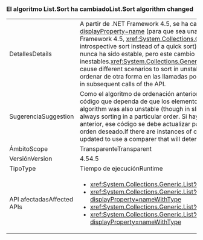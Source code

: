 ### <a name="listsort-algorithm-changed"></a><span data-ttu-id="e1694-101">El algoritmo List.Sort ha cambiado</span><span class="sxs-lookup"><span data-stu-id="e1694-101">List.Sort algorithm changed</span></span>

|   |   |
|---|---|
|<span data-ttu-id="e1694-102">Detalles</span><span class="sxs-lookup"><span data-stu-id="e1694-102">Details</span></span>|<span data-ttu-id="e1694-103">A partir de .NET Framework 4.5, se ha cambiado el algoritmo de ordenación de <xref:System.Collections.Generic.List%601?displayProperty=name> (para que sea una ordenación introspectiva en lugar de una ordenación rápida).</span><span class="sxs-lookup"><span data-stu-id="e1694-103">Beginning in .NET Framework 4.5, <xref:System.Collections.Generic.List%601?displayProperty=name>'s sort algorithm has changed (to be an introspective sort instead of a quick sort).</span></span> <span data-ttu-id="e1694-104">La ordenación de <xref:System.Collections.Generic.List%601?displayProperty=name> nunca ha sido estable, pero este cambio puede provocar que otros escenarios se ordenen de maneras inestables.</span><span class="sxs-lookup"><span data-stu-id="e1694-104"><xref:System.Collections.Generic.List%601?displayProperty=name>'s sort has never been stable, but this change may cause different scenarios to sort in unstable ways.</span></span> <span data-ttu-id="e1694-105">Esto simplemente significa que los elementos equivalentes se pueden ordenar de otra forma en las llamadas posteriores de la API.</span><span class="sxs-lookup"><span data-stu-id="e1694-105">That simply means that equivalent items may sort in different orders in subsequent calls of the API.</span></span>|
|<span data-ttu-id="e1694-106">Sugerencia</span><span class="sxs-lookup"><span data-stu-id="e1694-106">Suggestion</span></span>|<span data-ttu-id="e1694-107">Como el algoritmo de ordenación anterior también era inestable (aunque de forma ligeramente distinta), no debería haber código que dependa de que los elementos equivalentes se ordenen siempre en un orden concreto.</span><span class="sxs-lookup"><span data-stu-id="e1694-107">Because the old sort algorithm was also unstable (though in slightly different ways), there should be no code that depends on equivalent items always sorting in a particular order.</span></span> <span data-ttu-id="e1694-108">Si hay instancias de código que dependan de eso y de tener suerte con el comportamiento anterior, ese código se debe actualizar para que use un comparador que ordene de forma determinista los elementos en el orden deseado.</span><span class="sxs-lookup"><span data-stu-id="e1694-108">If there are instances of code depending upon that and being lucky with the old behavior, that code should be updated to use a comparer that will deterministically sort the items in the desired order.</span></span>|
|<span data-ttu-id="e1694-109">Ámbito</span><span class="sxs-lookup"><span data-stu-id="e1694-109">Scope</span></span>|<span data-ttu-id="e1694-110">Transparente</span><span class="sxs-lookup"><span data-stu-id="e1694-110">Transparent</span></span>|
|<span data-ttu-id="e1694-111">Versión</span><span class="sxs-lookup"><span data-stu-id="e1694-111">Version</span></span>|<span data-ttu-id="e1694-112">4.5</span><span class="sxs-lookup"><span data-stu-id="e1694-112">4.5</span></span>|
|<span data-ttu-id="e1694-113">Tipo</span><span class="sxs-lookup"><span data-stu-id="e1694-113">Type</span></span>|<span data-ttu-id="e1694-114">Tiempo de ejecución</span><span class="sxs-lookup"><span data-stu-id="e1694-114">Runtime</span></span>|
|<span data-ttu-id="e1694-115">API afectadas</span><span class="sxs-lookup"><span data-stu-id="e1694-115">Affected APIs</span></span>|<ul><li><xref:System.Collections.Generic.List%601.Sort?displayProperty=nameWithType></li><li><xref:System.Collections.Generic.List%601.Sort(System.Collections.Generic.IComparer{%600})?displayProperty=nameWithType></li><li><xref:System.Collections.Generic.List%601.Sort(System.Comparison{%600})?displayProperty=nameWithType></li><li><xref:System.Collections.Generic.List%601.Sort(System.Int32,System.Int32,System.Collections.Generic.IComparer{%600})?displayProperty=nameWithType></li></ul>|

